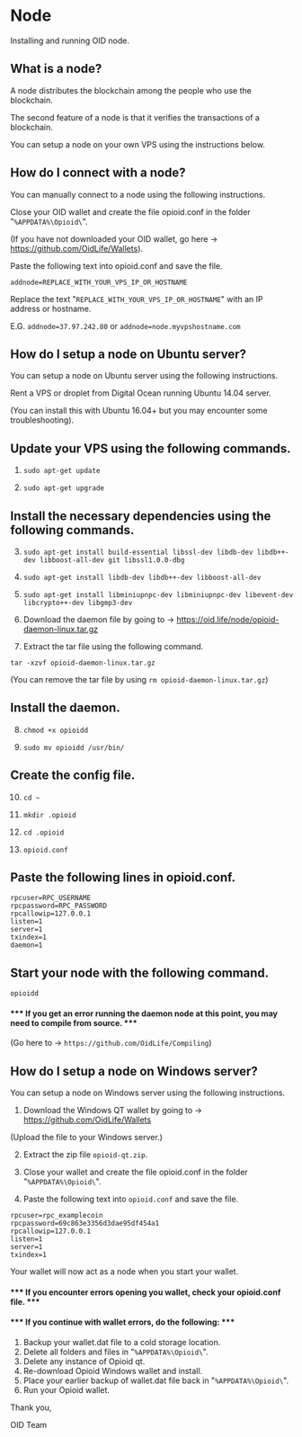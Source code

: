# Node
Installing and running OID node.

## What is a node?
A node distributes the blockchain among the people who use the blockchain. 

The second feature of a node is that it verifies the transactions of a blockchain.

You can setup a node on your own VPS using the instructions below.

## How do I connect with a node?
You can manually connect to a node using the following instructions.

Close your OID wallet and create the file opioid.conf in the folder "```%APPDATA%\Opioid\```".

(If you have not downloaded your OID wallet, go here -> https://github.com/OidLife/Wallets). 

Paste the following text into opioid.conf and save the file.

```addnode=REPLACE_WITH_YOUR_VPS_IP_OR_HOSTNAME```

Replace the text "```REPLACE_WITH_YOUR_VPS_IP_OR_HOSTNAME```" with an IP address or hostname. 

E.G. ```addnode=37.97.242.80``` or ```addnode=node.myvpshostname.com```

## How do I setup a node on Ubuntu server?
You can setup a node on Ubuntu server using the following instructions.

Rent a VPS or droplet from Digital Ocean running Ubuntu 14.04 server.

(You can install this with Ubuntu 16.04+ but you may encounter some troubleshooting).

## Update your VPS using the following commands.

1) ```sudo apt-get update```

2) ```sudo apt-get upgrade```

## Install the necessary dependencies using the following commands.

3) ```sudo apt-get install build-essential libssl-dev libdb-dev libdb++-dev libboost-all-dev git libssl1.0.0-dbg```

4) ```sudo apt-get install libdb-dev libdb++-dev libboost-all-dev```

5) ```sudo apt-get install libminiupnpc-dev libminiupnpc-dev libevent-dev libcrypto++-dev libgmp3-dev```

6) Download the daemon file by going to -> https://oid.life/node/opioid-daemon-linux.tar.gz

7) Extract the tar file using the following command.

```tar -xzvf opioid-daemon-linux.tar.gz```

(You can remove the tar file by using ```rm opioid-daemon-linux.tar.gz```)

## Install the daemon.

8) ```chmod +x opioidd```

9) ```sudo mv opioidd /usr/bin/```

## Create the config file.

10) ```cd ~```

11) ```mkdir .opioid```

12) ```cd .opioid```

13) ```opioid.conf```

## Paste the following lines in opioid.conf.

```
rpcuser=RPC_USERNAME
rpcpassword=RPC_PASSWORD
rpcallowip=127.0.0.1
listen=1
server=1
txindex=1
daemon=1
```

## Start your node with the following command.

```opioidd```

#### *** If you get an error running the daemon node at this point, you may need to compile from source. ***

(Go here to -> ```https://github.com/OidLife/Compiling```)

## How do I setup a node on Windows server?

You can setup a node on Windows server using the following instructions.

1) Download the Windows QT wallet by going to -> https://github.com/OidLife/Wallets

(Upload the file to your Windows server.)

2) Extract the zip file ```opioid-qt.zip```.

3) Close your wallet and create the file opioid.conf in the folder "```%APPDATA%\Opioid\```".

4) Paste the following text into ```opioid.conf``` and save the file.

```
rpcuser=rpc_examplecoin
rpcpassword=69c863e3356d3dae95df454a1
rpcallowip=127.0.0.1
listen=1
server=1
txindex=1
```
Your wallet will now act as a node when you start your wallet.

#### *** If you encounter errors opening you wallet, check your opioid.conf file. ***

#### *** If you continue with wallet errors, do the following: ***

1) Backup your wallet.dat file to a cold storage location. 
2) Delete all folders and files in "```%APPDATA%\Opioid\```".
3) Delete any instance of Opioid qt. 
4) Re-download Opioid Windows wallet and install. 
5) Place your earlier backup of wallet.dat file back in "```%APPDATA%\Opioid\```".
6) Run your Opioid wallet. 


Thank you,

OID Team










